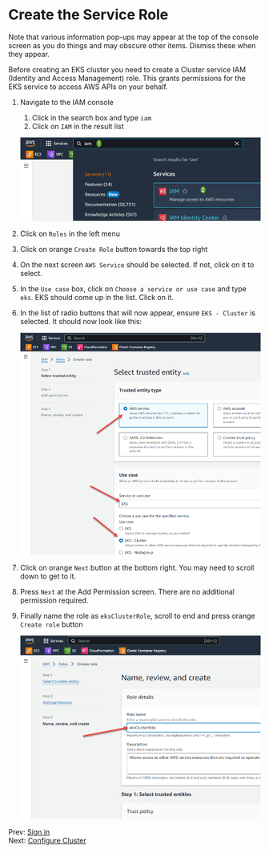 # Create the Service Role

Note that various information pop-ups may appear at the top of the console screen as you do things and may obscure other items. Dismiss these when they appear.

Before creating an EKS cluster you need to create a Cluster service IAM (Identity and Access Management) role. This grants permissions for the EKS service to access AWS APIs on your behalf.

1. Navigate to the IAM console
    1. Click in the search box and type `iam`
    1. Click on `IAM` in the result list

    ![](../images/02-iam.png)

1. Click on `Roles` in the left menu
1. Click on orange `Create Role` button towards the top right
1. On the next screen `AWS Service` should be selected. If not, click on it to select.
1. In the `Use case` box, click on `Choose a service or use case` and type `eks`. EKS should come up in the list. Click on it.
1. In the list of radio buttons that will now appear, ensure `EKS - Cluster` is selected. It should now look like this:

    ![](../images/02-trusted-entity.png)

1. Click on orange `Next` button at the bottom right. You may need to scroll down to get to it.
1. Press `Next` at the Add Permission screen. There are no additional permission required.
1. Finally name the role as `eksClusterRole`, scroll to end and press orange `Create role` button

    ![](../images/02-name-role.png)

Prev: [Sign in](./01-sign-in.md)<br/>
Next: [Configure Cluster](./03-configure-cluster.md)